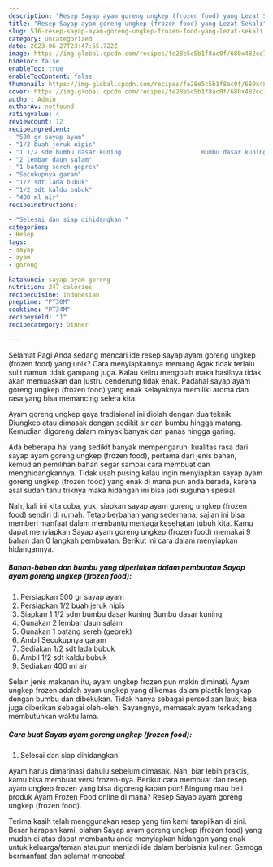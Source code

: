 ```yaml
---
description: "Resep Sayap ayam goreng ungkep (frozen food) yang Lezat Sekali"
title: "Resep Sayap ayam goreng ungkep (frozen food) yang Lezat Sekali"
slug: 516-resep-sayap-ayam-goreng-ungkep-frozen-food-yang-lezat-sekali
category: Uncategorized
date: 2023-06-27T23:47:55.722Z
image: https://img-global.cpcdn.com/recipes/fe28e5c5b1f8ac0f/680x482cq70/sayap-ayam-goreng-ungkep-frozen-food-foto-resep-utama.jpg
hideToc: false
enableToc: true
enableTocContent: false
thumbnail: https://img-global.cpcdn.com/recipes/fe28e5c5b1f8ac0f/680x482cq70/sayap-ayam-goreng-ungkep-frozen-food-foto-resep-utama.jpg
cover: https://img-global.cpcdn.com/recipes/fe28e5c5b1f8ac0f/680x482cq70/sayap-ayam-goreng-ungkep-frozen-food-foto-resep-utama.jpg
author: Admin
authorAv: notfound
ratingvalue: 4
reviewcount: 12
recipeingredient:
- "500 gr sayap ayam"
- "1/2 buah jeruk nipis"
- "1 1/2 sdm bumbu dasar kuning                      Bumbu dasar kuning"
- "2 lembar daun salam"
- "1 batang sereh geprek"
- "Secukupnya garam"
- "1/2 sdt lada bubuk"
- "1/2 sdt kaldu bubuk"
- "400 ml air"
recipeinstructions:

- "Selesai dan siap dihidangkan!"
categories:
- Resep
tags:
- sayap
- ayam
- goreng

katakunci: sayap ayam goreng 
nutrition: 247 calories
recipecuisine: Indonesian
preptime: "PT30M"
cooktime: "PT34M"
recipeyield: "1"
recipecategory: Dinner

---
```



Selamat Pagi Anda sedang mencari ide resep sayap ayam goreng ungkep (frozen food) yang unik? Cara menyiapkannya memang Agak tidak terlalu sulit namun tidak gampang juga. Kalau keliru mengolah maka hasilnya tidak akan memuaskan dan justru cenderung tidak enak. Padahal sayap ayam goreng ungkep (frozen food) yang enak selayaknya memiliki aroma dan rasa yang bisa memancing selera kita.


Ayam goreng ungkep gaya tradisional ini diolah dengan dua teknik. Diungkep atau dimasak dengan sedikit air dan bumbu hingga matang. Kemudian digoreng dalam minyak banyak dan panas hingga garing.

Ada beberapa hal yang sedikit banyak mempengaruhi kualitas rasa dari sayap ayam goreng ungkep (frozen food), pertama dari jenis bahan, kemudian pemilihan bahan segar sampai cara membuat dan menghidangkannya. Tidak usah pusing kalau ingin menyiapkan sayap ayam goreng ungkep (frozen food) yang enak di mana pun anda berada, karena asal sudah tahu triknya maka hidangan ini bisa jadi suguhan spesial.


Nah, kali ini kita coba, yuk, siapkan sayap ayam goreng ungkep (frozen food) sendiri di rumah. Tetap berbahan yang sederhana, sajian ini bisa memberi manfaat dalam membantu menjaga kesehatan tubuh kita. Kamu dapat menyiapkan Sayap ayam goreng ungkep (frozen food) memakai 9 bahan dan 0 langkah pembuatan. Berikut ini cara dalam menyiapkan hidangannya.

<!--inarticleads1-->

##### Bahan-bahan dan bumbu yang diperlukan dalam pembuatan Sayap ayam goreng ungkep (frozen food):

1. Persiapkan 500 gr sayap ayam
1. Persiapkan 1/2 buah jeruk nipis
1. Siapkan 1 1/2 sdm bumbu dasar kuning                      Bumbu dasar kuning
1. Gunakan 2 lembar daun salam
1. Gunakan 1 batang sereh (geprek)
1. Ambil Secukupnya garam
1. Sediakan 1/2 sdt lada bubuk
1. Ambil 1/2 sdt kaldu bubuk
1. Sediakan 400 ml air


Selain jenis makanan itu, ayam ungkep frozen pun makin diminati. Ayam ungkep frozen adalah ayam ungkep yang dikemas dalam plastik lengkap dengan bumbu dan dibekukan. Tidak hanya sebagai persediaan lauk, bisa juga diberikan sebagai oleh-oleh. Sayangnya, memasak ayam terkadang membutuhkan waktu lama. 

<!--inarticleads2-->

##### Cara buat Sayap ayam goreng ungkep (frozen food):


1. Selesai dan siap dihidangkan!

Ayam harus dimarinasi dahulu sebelum dimasak. Nah, biar lebih praktis, kamu bisa membuat versi frozen-nya. Berikut cara membuat dan resep ayam ungkep frozen yang bisa digoreng kapan pun! Bingung mau beli produk Ayam Frozen Food online di mana? Resep Sayap ayam goreng ungkep (frozen food). 

Terima kasih telah menggunakan resep yang tim kami tampilkan di sini. Besar harapan kami, olahan Sayap ayam goreng ungkep (frozen food) yang mudah di atas dapat membantu anda menyiapkan hidangan yang enak untuk keluarga/teman ataupun menjadi ide dalam berbisnis kuliner. Semoga bermanfaat dan selamat mencoba!
